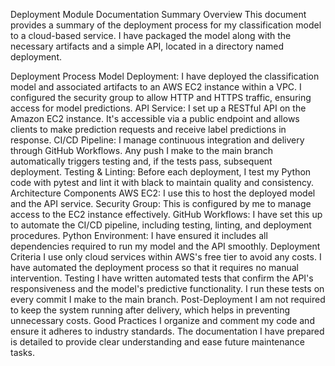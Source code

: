 Deployment Module Documentation Summary
Overview
This document provides a summary of the deployment process for my classification model to a cloud-based service. I have packaged the model along with the necessary artifacts and a simple API, located in a directory named deployment.

Deployment Process
Model Deployment: I have deployed the classification model and associated artifacts to an AWS EC2 instance within a VPC. I configured the security group to allow HTTP and HTTPS traffic, ensuring access for model predictions.
API Service: I set up a RESTful API on the Amazon EC2 instance. It's accessible via a public endpoint and allows clients to make prediction requests and receive label predictions in response.
CI/CD Pipeline: I manage continuous integration and delivery through GitHub Workflows. Any push I make to the main branch automatically triggers testing and, if the tests pass, subsequent deployment.
Testing & Linting: Before each deployment, I test my Python code with pytest and lint it with black to maintain quality and consistency.
Architecture Components
AWS EC2: I use this to host the deployed model and the API service.
Security Group: This is configured by me to manage access to the EC2 instance effectively.
GitHub Workflows: I have set this up to automate the CI/CD pipeline, including testing, linting, and deployment procedures.
Python Environment: I have ensured it includes all dependencies required to run my model and the API smoothly.
Deployment Criteria
I use only cloud services within AWS's free tier to avoid any costs.
I have automated the deployment process so that it requires no manual intervention.
Testing
I have written automated tests that confirm the API's responsiveness and the model's predictive functionality.
I run these tests on every commit I make to the main branch.
Post-Deployment
I am not required to keep the system running after delivery, which helps in preventing unnecessary costs.
Good Practices
I organize and comment my code and ensure it adheres to industry standards.
The documentation I have prepared is detailed to provide clear understanding and ease future maintenance tasks.